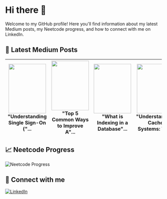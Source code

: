# Hi there 👋

Welcome to my GitHub profile! Here you'll find information about my latest Medium posts, my Neetcode progress, and how to connect with me on LinkedIn.

## 📖 Latest Medium Posts
<!-- BLOG-POST-THUMBNAILS:START -->
<table style="border-spacing: 0; border-collapse: separate;"><thead><tr>
  <th>
    <a href="https://medium.com/@jain.yash1909/understanding-single-sign-on-sso-ca7aae32bdcd?source=rss-572bb85fdb------2">
      <img src="https://miro.medium.com/v2/resize:fit:712/1*yiw8smZDlNLmGgDyzWXdQg.png" alt="" style="height:160px; width:120px">
    </a>
"Understanding Single Sign-On ("...   </th>
  <th>
    <a href="https://medium.com/@jain.yash1909/top-5-common-ways-to-improve-api-performance-c259860ba5d9?source=rss-572bb85fdb------2">
      <img src="https://miro.medium.com/v2/resize:fit:1200/1*Y1Kc3-p3zOj2EgLRrdAE_w.png" alt="" style="height:160px; width:120px">
    </a>
"Top 5 Common Ways to Improve A"...   </th>
  <th>
    <a href="https://medium.com/@jain.yash1909/what-is-indexing-in-a-database-and-why-is-it-important-7d8b686c9efa?source=rss-572bb85fdb------2">
      <img src="https://miro.medium.com/v2/resize:fit:1087/1*1y9MLt5YWL4dnytIRuMObA.png" alt="" style="height:160px; width:120px">
    </a>
"What is Indexing in a Database"...   </th>
  <th>
    <a href="https://medium.com/@jain.yash1909/understanding-cache-systems-what-they-are-how-to-build-them-and-their-advantages-39dc33cef69b?source=rss-572bb85fdb------2">
      <img src="https://miro.medium.com/v2/resize:fit:998/1*99HRHh-fYdlnLuTtHjaIQg.png" alt="" style="height:160px; width:120px">
    </a>
"Understanding Cache Systems: W"...   </th>
  <th>
    <a href="https://medium.com/@jain.yash1909/monolithic-vs-microservices-architecture-understanding-the-key-differences-7ddf328565d0?source=rss-572bb85fdb------2">
      <img src="https://miro.medium.com/v2/resize:fit:1030/1*qCD-W51kRsI-PRqMtZsxmA.jpeg" alt="" style="height:160px; width:120px">
    </a>
"Monolithic vs. Microservices A"...   </th>
</tr></thead></table>
<!-- BLOG-POST-THUMBNAILS:END -->

## 📈 Neetcode Progress
![Neetcode Progress](https://progress-bar.dev/56?title=completed&width=200)

## 🔗 Connect with me
[![LinkedIn](https://img.shields.io/badge/LinkedIn-Connect-blue)](https://www.linkedin.com/in/yash-jain-869144b1/)
